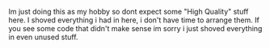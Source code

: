 Im just doing this as my hobby      so dont expect some "High Quality" stuff here. 
I shoved everything i had in here, i don't have time to arrange them.
If you see some code that didn't make sense im sorry i just shoved everything in   even unused stuff.

